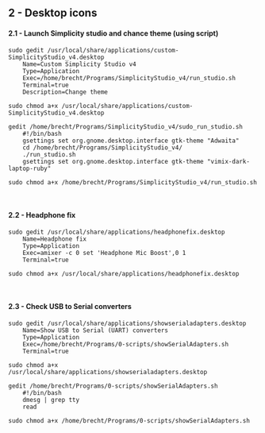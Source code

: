 ## 2 - Desktop icons

#### 2.1 - Launch Simplicity studio and chance theme (using script)
```
sudo gedit /usr/local/share/applications/custom-SimplicityStudio_v4.desktop
    Name=Custom Simplicity Studio v4
    Type=Application
    Exec=/home/brecht/Programs/SimplicityStudio_v4/run_studio.sh
    Terminal=true
    Description=Change theme
```

```
sudo chmod a+x /usr/local/share/applications/custom-SimplicityStudio_v4.desktop
```

```
gedit /home/brecht/Programs/SimplicityStudio_v4/sudo_run_studio.sh
    #!/bin/bash
    gsettings set org.gnome.desktop.interface gtk-theme "Adwaita"
    cd /home/brecht/Programs/SimplicityStudio_v4/
    ./run_studio.sh
    gsettings set org.gnome.desktop.interface gtk-theme "vimix-dark-laptop-ruby"
```

```
sudo chmod a+x /home/brecht/Programs/SimplicityStudio_v4/run_studio.sh
```

<br/>

#### 2.2 - Headphone fix
```
sudo gedit /usr/local/share/applications/headphonefix.desktop
    Name=Headphone fix
    Type=Application
    Exec=amixer -c 0 set 'Headphone Mic Boost',0 1
    Terminal=true
```

```
sudo chmod a+x /usr/local/share/applications/headphonefix.desktop
```

<br/>

#### 2.3 - Check USB to Serial converters
```
sudo gedit /usr/local/share/applications/showserialadapters.desktop
    Name=Show USB to Serial (UART) converters
    Type=Application
    Exec=/home/brecht/Programs/0-scripts/showSerialAdapters.sh
    Terminal=true
```

```
sudo chmod a+x /usr/local/share/applications/showserialadapters.desktop
```

```
gedit /home/brecht/Programs/0-scripts/showSerialAdapters.sh
    #!/bin/bash
    dmesg | grep tty
    read
```

```
sudo chmod a+x /home/brecht/Programs/0-scripts/showSerialAdapters.sh
```
